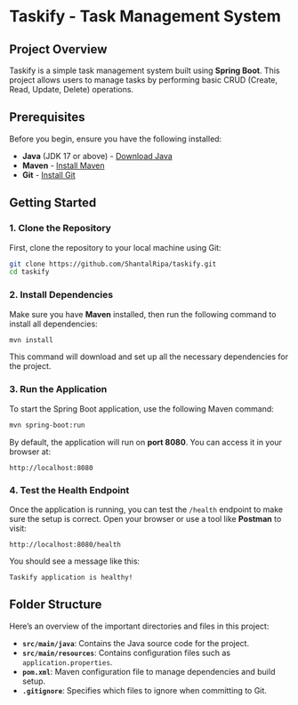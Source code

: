 # Taskify - Task Management System

## Project Overview
Taskify is a simple task management system built using **Spring Boot**. This project allows users to manage tasks by performing basic CRUD (Create, Read, Update, Delete) operations.

## Prerequisites
Before you begin, ensure you have the following installed:

- **Java** (JDK 17 or above) - [Download Java](https://adoptopenjdk.net/)
- **Maven** - [Install Maven](https://maven.apache.org/install.html)
- **Git** - [Install Git](https://git-scm.com/book/en/v2/Getting-Started-Installing-Git)

## Getting Started

### 1. Clone the Repository
First, clone the repository to your local machine using Git:

```bash
git clone https://github.com/ShantalRipa/taskify.git
cd taskify
```

### 2. Install Dependencies
Make sure you have **Maven** installed, then run the following command to install all dependencies:

```bash
mvn install
```

This command will download and set up all the necessary dependencies for the project.

### 3. Run the Application
To start the Spring Boot application, use the following Maven command:

```bash
mvn spring-boot:run
```

By default, the application will run on **port 8080**. You can access it in your browser at:

```plaintext
http://localhost:8080
```

### 4. Test the Health Endpoint
Once the application is running, you can test the `/health` endpoint to make sure the setup is correct. Open your browser or use a tool like **Postman** to visit:

```plaintext
http://localhost:8080/health
```

You should see a message like this:
```plaintext
Taskify application is healthy!
```

## Folder Structure
Here’s an overview of the important directories and files in this project:

- **`src/main/java`**: Contains the Java source code for the project.
- **`src/main/resources`**: Contains configuration files such as `application.properties`.
- **`pom.xml`**: Maven configuration file to manage dependencies and build setup.
- **`.gitignore`**: Specifies which files to ignore when committing to Git.
